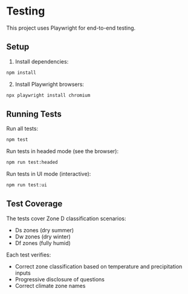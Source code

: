 # Testing

This project uses Playwright for end-to-end testing.

## Setup

1. Install dependencies:
```bash
npm install
```

2. Install Playwright browsers:
```bash
npx playwright install chromium
```

## Running Tests

Run all tests:
```bash
npm test
```

Run tests in headed mode (see the browser):
```bash
npm run test:headed
```

Run tests in UI mode (interactive):
```bash
npm run test:ui
```

## Test Coverage

The tests cover Zone D classification scenarios:
- Ds zones (dry summer)
- Dw zones (dry winter)
- Df zones (fully humid)

Each test verifies:
- Correct zone classification based on temperature and precipitation inputs
- Progressive disclosure of questions
- Correct climate zone names
